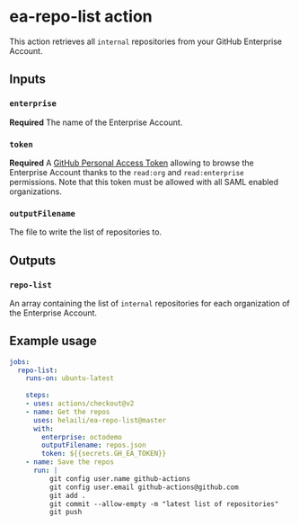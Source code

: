 # ea-repo-list action

This action retrieves all `internal` repositories from your GitHub Enterprise Account. 

## Inputs

### `enterprise`

**Required** The name of the Enterprise Account.

### `token`

**Required** A [GitHub Personal Access Token](https://docs.github.com/en/github/authenticating-to-github/creating-a-personal-access-token) allowing to browse the Enterprise Account thanks to the `read:org` and `read:enterprise` permissions. Note that this token must be allowed with all SAML enabled organizations. 

### `outputFilename`

The file to write the list of repositories to. 

## Outputs

### `repo-list`

An array containing the list of `internal` repositories for each organization of the Enterprise Account.

## Example usage

```yaml
jobs:
  repo-list:
    runs-on: ubuntu-latest
 
    steps:
    - uses: actions/checkout@v2
    - name: Get the repos
      uses: helaili/ea-repo-list@master
      with:
        enterprise: octodemo
        outputFilename: repos.json
        token: ${{secrets.GH_EA_TOKEN}}
    - name: Save the repos
      run: |
          git config user.name github-actions
          git config user.email github-actions@github.com
          git add .
          git commit --allow-empty -m "latest list of repositories"
          git push
```
